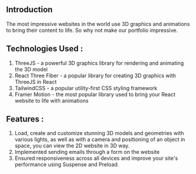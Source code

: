 ## Introduction
The most impressive websites in the world use 3D graphics and animations to bring their content to life. So why not make our portfolio impressive. 
 
## Technologies Used :
1) ThreeJS - a powerful 3D graphics library for rendering and animating the 3D model
2) React Three Fiber - a popular library for creating 3D graphics with ThreeJS in React
3) TailwindCSS - a popular utility-first CSS styling framework
4) Framer Motion - the most popular library used to bring your React website to life with animations


## Features :
1) Load, create and customize stunning 3D models and geometries with various lights, as well as with a camera and positioning of an object in space, you can view the 2D website in 3D way.
2) Implemented sending emails through a form on the website
3) Ensured responsiveness across all devices and improve your site's performance using Suspense and Preload.


 
 
